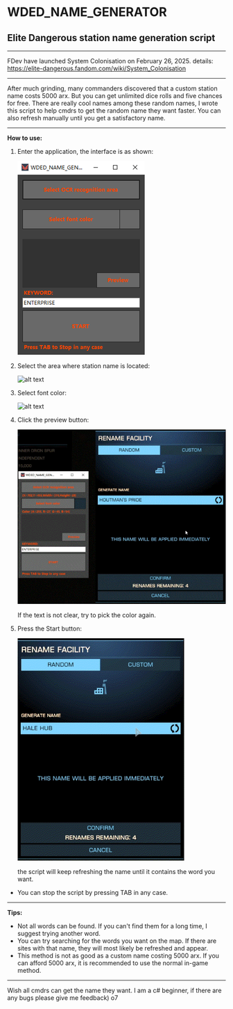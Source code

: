 # WDED_NAME_GENERATOR
## **Elite Dangerous station name generation script**

---

FDev have launched System Colonisation on February 26, 2025.
details: https://elite-dangerous.fandom.com/wiki/System_Colonisation

---

After much grinding, many commanders discovered that a custom station name costs 5000 arx.
But you can get unlimited dice rolls and five chances for free. There are really cool names among these random names, I wrote this script to help cmdrs to get the random name they want faster. You can also refresh manually until you get a satisfactory name.

---

**How to use:**

1. Enter the application, the interface is as shown:
   
   ![alt text](https://github.com/CMDR-WARD/WDED_NAME_GENERATOR/blob/master/Media/Interface.PNG)


2. Select the area where station name is located:

   ![alt text](https://github.com/CMDR-WARD/WDED_NAME_GENERATOR/blob/master/Media/selectregion.gif)


3. Select font color:

   ![alt text](https://github.com/CMDR-WARD/WDED_NAME_GENERATOR/blob/master/Media/pickcolor.gif)


4. Click the preview button:

   ![alt text](https://github.com/CMDR-WARD/WDED_NAME_GENERATOR/blob/master/Media/preview.gif)
   
    If the text is not clear, try to pick the color again.


6. Press the Start button:

   ![alt text](https://github.com/CMDR-WARD/WDED_NAME_GENERATOR/blob/master/Media/result.gif)
   
   the script will keep refreshing the name until it contains the word you want.

* You can stop the script by pressing TAB in any case.

---

**Tips:**

* Not all words can be found. If you can't find them for a long time, I suggest trying another word.
* You can try searching for the words you want on the map. If there are sites with that name, they will most likely be refreshed and appear.
* This method is not as good as a custom name costing 5000 arx. If you can afford 5000 arx, it is recommended to use the normal in-game method.

---

Wish all cmdrs can get the name they want.
I am a c# beginner, if there are any bugs please give me feedback) o7
